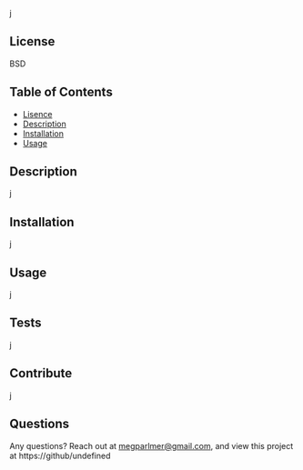 
 
  j

  ## License
  BSD

  ## Table of Contents
  - [Lisence](#license)
  - [Description](#description)
  - [Installation](#installation)
  - [Usage](#usage)

  ## Description
  j

  ## Installation
  j

  ## Usage
  j

  ## Tests
  j

  ## Contribute
  j

  ## Questions
  Any questions? Reach out at megparlmer@gmail.com, and view this project at https://github/undefined
